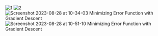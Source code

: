 
![1](https://github.com/Ragdha-Elgaidi/Machine-Learning-Fundamentals/assets/76912120/2f1af6dd-13f4-4a96-8c39-8ab726456019)
![2](https://github.com/Ragdha-Elgaidi/Machine-Learning-Fundamentals/assets/76912120/7f17ad92-e22c-4be9-9c1b-0afa5ea0a974)
![Screenshot 2023-08-28 at 10-34-03 Minimizing Error Function with Gradient Descent](https://github.com/Ragdha-Elgaidi/Machine-Learning-Fundamentals/assets/76912120/97083ed8-b34a-418d-9a21-128013a31c97)
![Screenshot 2023-08-28 at 10-51-10 Minimizing Error Function with Gradient Descent](https://github.com/Ragdha-Elgaidi/Machine-Learning-Fundamentals/assets/76912120/c953b843-724e-4f76-b7d5-fcbe1433e75f)

